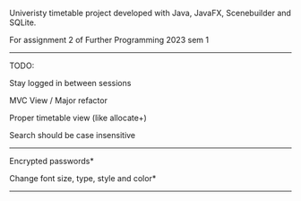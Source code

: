 Univeristy timetable project developed with Java, JavaFX, Scenebuilder and SQLite. 

For assignment 2 of Further Programming 2023 sem 1
***

TODO:

Stay logged in between sessions

MVC View / Major refactor

Proper timetable view (like allocate+)

Search should be case insensitive


***
Encrypted passwords*

Change font size, type, style and color*
***
